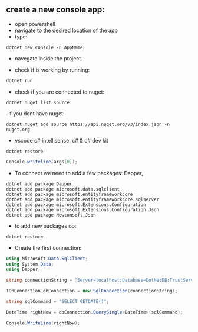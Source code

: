 ## create a new console app:
- open powershell 
- navigate to the desired location of the app
- type:
```shell
dotnet new console -n AppName
```
- navegate inside the project.

- check if is working by running:
```shell
dotnet run
```

- check if you are connected to nuget:
```shell
dotnet nuget list source
```

-if you dont have nuget:
```shell
dotnet nuget add source https://api.nuget.org/v3/index.json -n nuget.org
```

- vscode c# intellisense:
c# & c# dev kit

```shell
dotnet restore
```

```c#
Console.writeline(args[0]);
```

- To connect we need to add a few packages:
Dapper, 

```shell
dotnet add package Dapper
dotnet add package microsoft.data.sqlclient
dotnet add package microsoft.entityframeworkcore
dotnet add package microsoft.entityframeworkcore.sqlserver
dotnet add package microsoft.Extensions.Configuration
dotnet add package microsoft.Extensions.Configuration.Json
dotnet add package Newtonsoft.Json
```

- to add new packages do:
```shell
dotnet restore
```

- Create the first connection:

```c#
using Microsoft.Data.SqlClient;
using System.Data;
using Dapper;

string connectionString = "Server=localhost;Database=DotNetDB;TrustServerCertificate=true;Trusted_Connection=true;";

IDbConnection dbConnection = new SqlConnection(connectionString); 

string sqlCommand = "SELECT GETDATE()";

DateTime rightNow = dbConnection.QuerySingle<DateTime>(sqlCommand);

Console.WriteLine(rightNow);
```